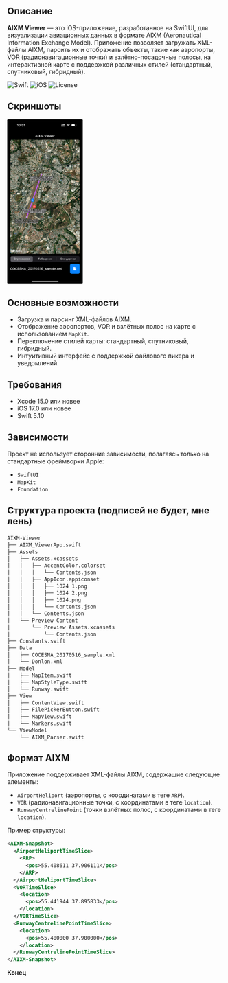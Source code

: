 ## Описание

**AIXM Viewer** — это iOS-приложение, разработанное на SwiftUI, для визуализации авиационных данных в формате AIXM (Aeronautical Information Exchange Model). Приложение позволяет загружать XML-файлы AIXM, парсить их и отображать объекты, такие как аэропорты, VOR (радионавигационные точки) и взлётно-посадочные полосы, на интерактивной карте с поддержкой различных стилей (стандартный, спутниковый, гибридный).

![Swift](https://img.shields.io/badge/Swift-5.10-orange.svg)
![iOS](https://img.shields.io/badge/iOS-17.0+-blue.svg)
![License](https://img.shields.io/badge/license-none-lightgrey.svg)

## Скриншоты

<img src="screenshots/main_screen.jpg" alt="Главный экран" width="35%">

## Основные возможности

- Загрузка и парсинг XML-файлов AIXM.
- Отображение аэропортов, VOR и взлётных полос на карте с использованием `MapKit`.
- Переключение стилей карты: стандартный, спутниковый, гибридный.
- Интуитивный интерфейс с поддержкой файлового пикера и уведомлений.

## Требования

- Xcode 15.0 или новее
- iOS 17.0 или новее
- Swift 5.10

## Зависимости

Проект не использует сторонние зависимости, полагаясь только на стандартные фреймворки Apple:

- `SwiftUI`
- `MapKit`
- `Foundation`

## Структура проекта (подписей не будет, мне лень)

```
AIXM-Viewer
├── AIXM_ViewerApp.swift
├── Assets
│   ├── Assets.xcassets
│   │   ├── AccentColor.colorset
│   │   │   └── Contents.json
│   │   ├── AppIcon.appiconset
│   │   │   ├── 1024 1.png
│   │   │   ├── 1024 2.png
│   │   │   ├── 1024.png
│   │   │   └── Contents.json
│   │   └── Contents.json
│   └── Preview Content
│       └── Preview Assets.xcassets
│           └── Contents.json
├── Constants.swift
├── Data
│   ├── COCESNA_20170516_sample.xml
│   └── Donlon.xml
├── Model
│   ├── MapItem.swift
│   ├── MapStyleType.swift
│   └── Runway.swift
├── View
│   ├── ContentView.swift
│   ├── FilePickerButton.swift
│   ├── MapView.swift
│   └── Markers.swift
└── ViewModel
    └── AIXM_Parser.swift
```

## Формат AIXM

Приложение поддерживает XML-файлы AIXM, содержащие следующие элементы:

- `AirportHeliport` (аэропорты, с координатами в теге `ARP`).
- `VOR` (радионавигационные точки, с координатами в теге `location`).
- `RunwayCentrelinePoint` (точки взлётных полос, с координатами в теге `location`).

Пример структуры:

```xml
<AIXM-Snapshot>
  <AirportHeliportTimeSlice>
    <ARP>
      <pos>55.408611 37.906111</pos>
    </ARP>
  </AirportHeliportTimeSlice>
  <VORTimeSlice>
    <location>
      <pos>55.441944 37.895833</pos>
    </location>
  </VORTimeSlice>
  <RunwayCentrelinePointTimeSlice>
    <location>
      <pos>55.400000 37.900000</pos>
    </location>
  </RunwayCentrelinePointTimeSlice>
</AIXM-Snapshot>
```

**Конец**
